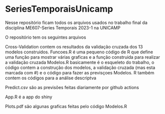# SeriesTemporaisUnicamp
Nesse repositório ficam todos os arquivos usados no trabalho final da disciplina ME607-Series Temporais 2023-1 na UNICAMP

O repositório tem os seguintes arquivos

Cross-Validation contem os resultados da validação cruzada dos 13 modelos construidos. 
Funcoes.R é uma pequeno código de R que define uma função para mostrar várias graficas e a função construida para realizar a validação cruzada
Modelos.R basicamente é o esqueleto do trabalho, o código contem a construção dos modelos, a validação cruzada (mas esta marcada com #) e o código para fazer as previsçoes
Modelos. R também contem os códigos para a análise descriptva

Predict.csv são as previsões feitas diariamente por github actions

App.R é a app do shiny

Plots.pdf são algunas graficas feitas pelo código Modelos.R
